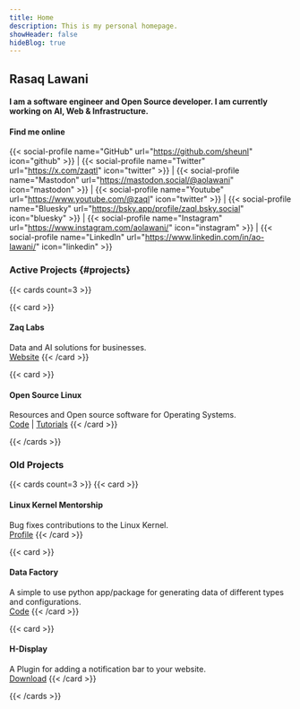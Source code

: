 ```yaml
---
title: Home
description: This is my personal homepage.
showHeader: false
hideBlog: true
---
```

##  Rasaq Lawani 

#### I am a software engineer and Open Source developer. I am currently working on AI, Web & Infrastructure.

#### Find me online

{{< social-profile name="GitHub" url="https://github.com/sheunl" icon="github" >}} | {{< social-profile name="Twitter" url="https://x.com/zaqtl" icon="twitter" >}} | {{< social-profile name="Mastodon" url="https://mastodon.social/@aolawani" icon="mastodon" >}} | {{< social-profile name="Youtube" url="https://www.youtube.com/@zaql" icon="twitter" >}} | {{< social-profile name="Bluesky" url="https://bsky.app/profile/zaql.bsky.social" icon="bluesky" >}} | {{< social-profile name="Instagram" url="https://www.instagram.com/aolawani/" icon="instagram" >}} | {{< social-profile name="LinkedIn" url="https://www.linkedin.com/in/ao-lawani/" icon="linkedin" >}} 



### Active Projects {#projects}

{{< cards count=3 >}}
<!-- {{< card >}}
### LLM View
Plugin to add LLM capabilities to your WordPress sites.
{{< spacer >}}
[Website](https://zaqlabs.com) | 
[Code](https://github.com/ZaqLabs)
{{< /card >}} -->

{{< card >}}
#### Zaq Labs
Data and AI solutions for businesses. <br>
[Website](https://zaqlabs.com/) 
{{< /card >}}

{{< card >}}
#### Open Source Linux
Resources and Open source software for Operating Systems. <br>
[Code](https://github.com/sheunl) | [Tutorials](https://www.youtube.com/@zaql)
{{< /card >}}

{{< /cards >}}

### Old Projects
{{< cards count=3 >}}
{{< card >}}
#### Linux Kernel Mentorship
Bug fixes contributions to the Linux Kernel. <br>
[Profile](https://mentorship.lfx.linuxfoundation.org/mentee/183c7401-9230-4637-9dee-9a1736c2f505)
{{< /card >}}

{{< card >}}
#### Data Factory
A simple to use python app/package for generating data of different types and configurations. <br>
[Code](https://pypi.org/project/dfac/)
{{< /card >}}

{{< card >}}
#### H-Display
A Plugin for adding a notification bar to your website. <br>
[Download](https://wordpress.org/plugins/h-display/)
{{< /card >}}

{{< /cards >}}